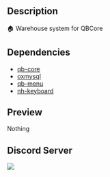## Description
🏠 Warehouse system for QBCore

## Dependencies
* [qb-core](https://github.com/qbcore-framework/qb-core)
* [oxmysql](https://github.com/overextended/oxmysql)
* [qb-menu](https://github.com/qbcore-framework/qb-menu)
* [nh-keyboard](https://github.com/nerohiro/nh-keyboard)

## Preview
Nothing

## Discord Server
<a href="https://discord.gg/CCExrpU"><img src="https://invidget.switchblade.xyz/765378158043332618"/></a>